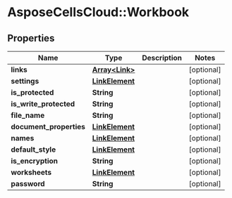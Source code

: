 # AsposeCellsCloud::Workbook

## Properties
Name | Type | Description | Notes
------------ | ------------- | ------------- | -------------
**links** | [**Array&lt;Link&gt;**](Link.md) |  | [optional] 
**settings** | [**LinkElement**](LinkElement.md) |  | [optional] 
**is_protected** | **String** |  | [optional] 
**is_write_protected** | **String** |  | [optional] 
**file_name** | **String** |  | [optional] 
**document_properties** | [**LinkElement**](LinkElement.md) |  | [optional] 
**names** | [**LinkElement**](LinkElement.md) |  | [optional] 
**default_style** | [**LinkElement**](LinkElement.md) |  | [optional] 
**is_encryption** | **String** |  | [optional] 
**worksheets** | [**LinkElement**](LinkElement.md) |  | [optional] 
**password** | **String** |  | [optional] 


